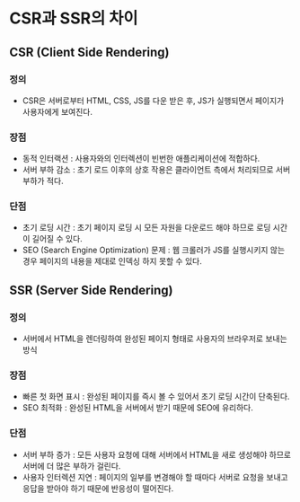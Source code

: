 # CSR과 SSR의 차이

## CSR (Client Side Rendering)
### 정의
- CSR은 서버로부터 HTML, CSS, JS를 다운 받은 후, JS가 실행되면서 페이지가 사용자에게 보여진다.

### 장점
- 동적 인터랙션 : 사용자와의 인터렉션이 빈번한 애플리케이션에 적합하다.
- 서버 부하 감소 : 초기 로드 이후의 상호 작용은 클라이언트 측에서 처리되므로 서버 부하가 적다.

### 단점
- 초기 로딩 시간 : 초기 페이지 로딩 시 모든 자원을 다운로드 해야 하므로 로딩 시간이 길어질 수 있다.
- SEO (Search Engine Optimization) 문제 : 웹 크롤러가 JS를 실행시키지 않는 경우 페이지의 내용을 제대로 인덱싱 하지 못할 수 있다.

## SSR (Server Side Rendering)
### 정의
- 서버에서 HTML을 렌더링하여 완성된 페이지 형태로 사용자의 브라우저로 보내는 방식

### 장점
- 빠른 첫 화면 표시 : 완성된 페이지를 즉시 볼 수 있어서 초기 로딩 시간이 단축된다.
- SEO 최적화 : 완성된 HTML을 서버에서 받기 때문에 SEO에 유리하다.

### 단점
- 서버 부하 증가 : 모든 사용자 요청에 대해 서버에서 HTML을 새로 생성해야 하므로 서버에 더 많은 부하가 걸린다.
- 사용자 인터렉션 지연 : 페이지의 일부를 변경해야 할 때마다 서버로 요청을 보내고 응답을 받아야 하기 때문에 반응성이 떨어진다.
